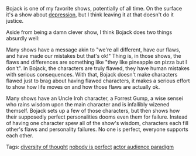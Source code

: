 Bojack is one of my favorite shows, potentially of all time. On the surface it's a show about [depression](depression.md), but I think leaving it at that doesn't do it justice. 

Aside from being a damn clever show, I think Bojack does two things absurdly well: 

Many shows have a message akin to "we're all different, have our flaws, and have made our mistakes but that's ok!" Thing is, in those shows, the flaws and differences are something like "they like pineapple on pizza but I don't". In Bojack, the characters are truly flawed, they have human mistakes with serious consequences. With that, Bojack doesn't make characters flawed just to brag about having flawed characters, it makes a serious effort to show how life moves on and how those flaws are actually ok.

Many shows have an Uncle Iroh character, a Forrest Gump, a wise sensei who rains wisdom upon the main character and is infallibly wizened themself. Bojack sets up a few of those characters, but then shows how their supposedly perfect personalities dooms even them for failure. Instead of having one character spew all of the show's wisdom, characters each fill other's flaws and personality failures. No one is perfect, everyone supports each other.

Tags: [diversity of thought](diversity%20of%20thought.md) [nobody is perfect](nobody%20is%20perfect.md) [actor audience paradigm](actor%20audience%20paradigm.md)
